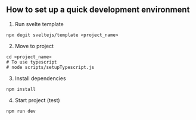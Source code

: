 ## How to set up a quick development environment
1. Run svelte template
```shell
npx degit sveltejs/template <project_name>
```

2. Move to project
```shell
cd <project_name>
# To use typescript
# node scripts/setupTypescript.js
```

3. Install dependencies
```shell
npm install
```

4. Start project (test)
```shell
npm run dev
```